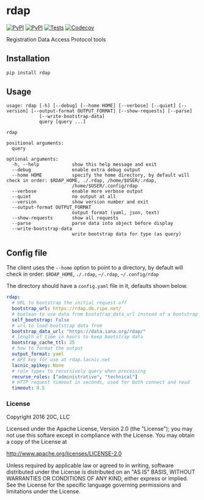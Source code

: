 
# rdap

[![PyPI](https://img.shields.io/pypi/v/rdap.svg?maxAge=3600)](https://pypi.python.org/pypi/rdap)
[![PyPI](https://img.shields.io/pypi/pyversions/rdap.svg?maxAge=3600)](https://pypi.python.org/pypi/rdap)
[![Tests](https://github.com/20c/rdap/workflows/tests/badge.svg)](https://github.com/20c/rdap)
[![Codecov](https://img.shields.io/codecov/c/github/20c/rdap/master.svg?maxAge=3600)](https://codecov.io/github/20c/rdap)

Registration Data Access Protocol tools

## Installation

```sh
pip install rdap
```


## Usage

```
usage: rdap [-h] [--debug] [--home HOME] [--verbose] [--quiet] [--version] [--output-format OUTPUT_FORMAT] [--show-requests] [--parse]
            [--write-bootstrap-data]
            query [query ...]

rdap

positional arguments:
  query

optional arguments:
  -h, --help            show this help message and exit
  --debug               enable extra debug output
  --home HOME           specify the home directory, by default will check in order: $RDAP_HOME, ./.rdap, /home/$USER/.rdap,
                        /home/$USER/.config/rdap
  --verbose             enable more verbose output
  --quiet               no output at all
  --version             show version number and exit
  --output-format OUTPUT_FORMAT
                        output format (yaml, json, text)
  --show-requests       show all requests
  --parse               parse data into object before display
  --write-bootstrap-data
                        write bootstrap data for type (as query)
```


## Config file

The client uses the `--home` option to point to a directory, by default will check in order: `$RDAP_HOME`, `./.rdap`, `~/.rdap`, `~/.config/rdap`

The directory should have a `config.yaml` file in it, defaults shown below.

```yaml
rdap:
  # URL to bootstrap the initial request off
  bootstrap_url: https://rdap.db.ripe.net/
  # boolean to use data from bootstrap_data_url instead of a bootstrap server
  self_bootstrap: False
  # url to load bootstrap data from
  bootstrap_data_url: "https://data.iana.org/rdap/"
  # length of time in hours to keep bootstrap data
  bootstrap_cache_ttl: 25
  # how to format the output
  output_format: yaml
  # API key for use at rdap.lacnic.net
  lacnic_apikey: None
  # role types to recursively query when processing
  recurse_roles: ["administrative", "technical"]
  # HTTP request timeout in seconds, used for both connect and read
  timeout: 0.5
```


### License

Copyright 2016 20C, LLC

Licensed under the Apache License, Version 2.0 (the "License");
you may not use this softare except in compliance with the License.
You may obtain a copy of the License at

   http://www.apache.org/licenses/LICENSE-2.0

Unless required by applicable law or agreed to in writing, software
distributed under the License is distributed on an "AS IS" BASIS,
WITHOUT WARRANTIES OR CONDITIONS OF ANY KIND, either express or implied.
See the License for the specific language governing permissions and
limitations under the License.
